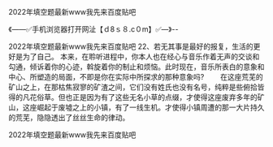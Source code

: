 2022年填空题最新www我先来百度贴吧

《——✅手机浏览器打开网沚【ｄ8ｓ８.c０m】✅—》--

2022年填空题最新www我先来百度贴吧	22、若无其事是最好的报复，生活的更好是为了自己。
本来，在聆听进程中，你本人也在经心与音乐作着无声的交谈和勾通，倾诉着你的心迹，斡旋着你的制止和烦恼。此时现在，音乐所表白的意象和中心、所塑造的局面，不即是你在实际中所探求的那种意象吗?
　　在这座荒芜的矿山之上，在那枯焦寂寥的矿渣之间，它们没有姓氏也没有名号，纯粹是些俯拾皆得的凡花俗草。但也正是因为有了这些无名小草的点缀，才使得这座废弃多年的矿山，这座崛起于废墟之上的小镇，有了一线生机。才使得小镇周遭的那一大片持久的荒芜，隐隐透出了丝丝生命的律动。





2022年填空题最新www我先来百度贴吧
